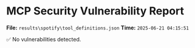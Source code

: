 # MCP Security Vulnerability Report
**File:** `results\spotify\tool_definitions.json`
**Time:** `2025-06-21 04:15:51`

✅ No vulnerabilities detected.